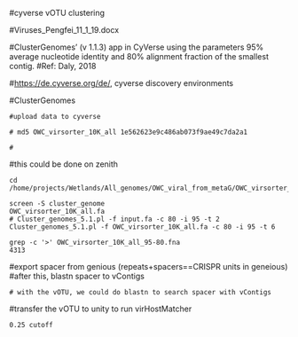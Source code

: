 #cyverse vOTU clustering

#Viruses_Pengfei_11_1_19.docx

#ClusterGenomes’ (v 1.1.3) app in CyVerse using the parameters 95% average nucleotide identity and 80% alignment fraction of the smallest contig. 
#Ref: Daly, 2018

#https://de.cyverse.org/de/, cyverse discovery environments

#ClusterGenomes

```
#upload data to cyverse

# md5 OWC_virsorter_10K_all 1e562623e9c486ab073f9ae49c7da2a1

#
```

#this could be done on zenith
```
cd /home/projects/Wetlands/All_genomes/OWC_viral_from_metaG/OWC_virsorter_10K

screen -S cluster_genome
OWC_virsorter_10K_all.fa
# Cluster_genomes_5.1.pl -f input.fa -c 80 -i 95 -t 2
Cluster_genomes_5.1.pl -f OWC_virsorter_10K_all.fa -c 80 -i 95 -t 6

grep -c '>' OWC_virsorter_10K_all_95-80.fna
4313

```
#export spacer from genious (repeats+spacers==CRISPR units in geneious)
#after this, blastn spacer to vContigs
```
# with the vOTU, we could do blastn to search spacer with vContigs

```

#transfer the vOTU to unity to run virHostMatcher
```
0.25 cutoff

```
